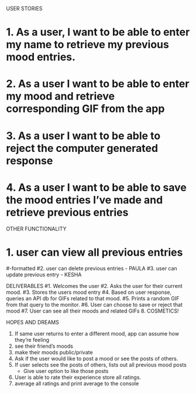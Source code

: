 USER STORIES
# 1.	As a user, I want to be able to enter my name to retrieve my previous mood entries.
# 2.	As a user I want to be able to enter my mood and retrieve corresponding GIF from the app
# 3.	As a user I want to be able to reject the computer generated response
# 4.	As a user I want to be able to save the mood entries I’ve made and retrieve previous entries

OTHER FUNCTIONALITY
# 1. user can view all previous entries
  #-formatted
#2. user can delete previous entries - PAULA
#3. user can update previous entry - KESHA


DELIVERABLES
#1. Welcomes the user
#2. Asks the user for their current mood.
#3. Stores the users mood entry
#4. Based on user response, queries an API db for GIFs related to that mood.
#5. Prints a random GIF from that query to the monitor.
#6. User can choose to save or reject that mood
#7. User can see all their moods and related GIFs
8. COSMETICS!


HOPES AND DREAMS
1. If same user returns to enter a different mood, app can assume how they’re feeling
2. see their friend’s moods
3. make their moods public/private
4.	Ask if the user would like to post a mood or see the posts of others.
5.	If user selects see the posts of others, lists out all previous mood posts
    - Give user option to like those posts
6.	User is able to rate their experience store all ratings.
7.	average all ratings and print average to the console
